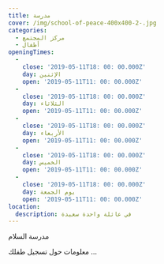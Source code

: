 ```yaml
---
title: مدرسة
cover: /img/school-of-peace-400x400-2-.jpg
categories:
  - مركز المجتمع
  - أطفال
openingTimes:
  - 
    close: '2019-05-11T18: 00: 00.000Z'
    day: الإثنين
    open: '2019-05-11T11: 00: 00.000Z'
  - 
    close: '2019-05-11T18: 00: 00.000Z'
    day: الثلاثاء
    open: '2019-05-11T11: 00: 00.000Z'
  - 
    close: '2019-05-11T18: 00: 00.000Z'
    day: الأربعاء
    open: '2019-05-11T11: 00: 00.000Z'
  - 
    close: '2019-05-11T18: 00: 00.000Z'
    day: الخميس
    open: '2019-05-11T11: 00: 00.000Z'
  - 
    close: '2019-05-11T18: 00: 00.000Z'
    day: يوم الجمعة
    open: '2019-05-11T11: 00: 00.000Z'
location:
  description: في عائلة واحدة سعيدة
---
```


مدرسة السلام

معلومات حول تسجيل طفلك ...